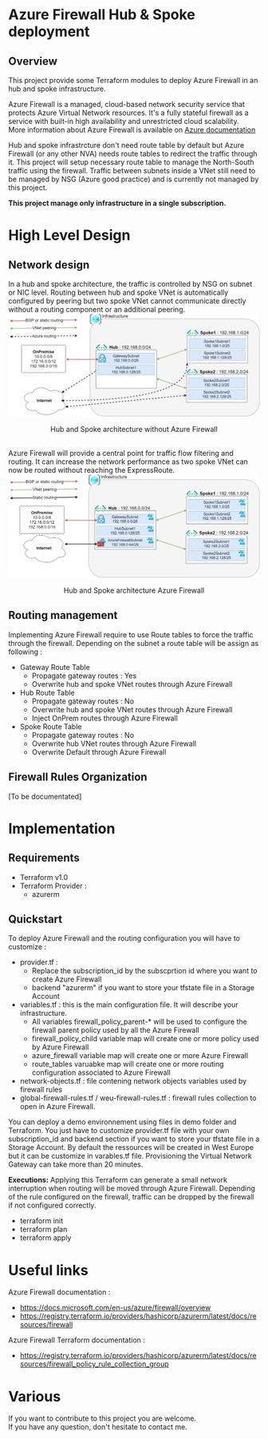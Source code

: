 # Azure Firewall Hub & Spoke deployment

## Overview
This project provide some Terraform modules to deploy Azure Firewall in an hub and spoke infrastructure. 

Azure Firewall is a managed, cloud-based network security service that protects Azure Virtual Network resources. It's a fully stateful firewall as a service with built-in high availability and unrestricted cloud scalability.  
More information about Azure Firewall is available on [Azure documentation](https://docs.microsoft.com/en-us/azure/firewall/overview)

Hub and spoke infrastrcture don't need route table by default but Azure Firewall (or any other NVA) needs route tables to redirect the traffic through it.
This project will setup necessary route table to manage the North-South traffic using the firewall. Traffic between subnets inside a VNet still need to be managed by NSG (Azure good practice) and is currently not managed by this project.

**This project manage only infrastructure in a single subscription.**

# High Level Design

## Network design
In a hub and spoke architecture, the traffic is controlled by NSG on subnet or NIC level. Routing between hub and spoke VNet is automatically configured by peering but two spoke VNet cannot communicate directly without a routing component or an additional peering. 
![Infrastructure Desing](doc/Infrastructure.jpg)
<center>Hub and Spoke architecture without Azure Firewall</center>
<br/>

Azure Firewall will provide a central point for traffic flow filtering and routing. It can increase the network performance as two spoke VNet can now be routed without reaching the ExpressRoute. 
![Azure Firewall Infrastructure Desing](doc/InfrastructureFirewall.jpg)
<center>Hub and Spoke architecture Azure Firewall</center>

## Routing management
Implementing Azure Firewall require to use Route tables to force the traffic through the firewall. Depending on the subnet a route table will be assign as following : 
* Gateway Route Table
    * Propagate gateway routes : Yes
    * Overwrite hub and spoke VNet routes through Azure Firewall
* Hub Route Table
    * Propagate gateway routes : No
    * Overwrite hub and spoke VNet routes through Azure Firewall
    * Inject OnPrem routes through Azure Firewall
* Spoke Route Table
    * Propagate gateway routes : No
    * Overwrite hub VNet routes through Azure Firewall
    * Overwrite Default through Azure Firewall

## Firewall Rules Organization
[To be documentated]

# Implementation

## Requirements
* Terraform v1.0
* Terraform Provider : 
  * azurerm

## Quickstart
To deploy Azure Firewall and the routing configuration you will have to customize : 
* provider.tf :
    * Replace the subscription_id by the subscprtion id where you want to create Azure Firewall
    * backend "azurerm" if you want to store your tfstate file in a Storage Account
* variables.tf : this is the main configuration file. It will describe your infrastructure. 
  * All variables firewall_policy_parent-* will be used to configure the firewall parent policy used by all the Azure Firewall
  *  firewall_policy_child variable map will create one or more policy used by Azure Firewall
  * azure_firewall variable map will create one or more Azure Firewall
  * route_tables varuabke map will create one or more routing configuration associated to Azure Firewall
* network-objects.tf : file contening network objects variables used by firewall rules
* global-firewall-rules.tf / weu-firewall-rules.tf : firewall rules collection to open in Azure Firewall. 


You can deploy a demo environnement using files in demo folder and Terraform. You just have to customize provider.tf file with your own subscription_id and backend section if you want to store your tfstate file in a Storage Account. By default the ressources will be created in West Europe but it can be customize in varables.tf file. 
Provisioning the Virtual Network Gateway can take more than 20 minutes. 


**Executions:** Applying this Terraform can generate a small network interruption when routing will be moved through Azure Firewall. Depending of the rule configured on the firewall, traffic can be dropped by the firewall if not configured correctly. 

* terraform init
* terraform plan
* terraform apply



# Useful links
Azure Firewall documentation : 
- https://docs.microsoft.com/en-us/azure/firewall/overview
- https://registry.terraform.io/providers/hashicorp/azurerm/latest/docs/resources/firewall

Azure Firewall Terraform documentation : 
- https://registry.terraform.io/providers/hashicorp/azurerm/latest/docs/resources/firewall_policy_rule_collection_group

# Various
If you want to contribute to this project you are welcome.  
If you have any question, don't hesitate to contact me.